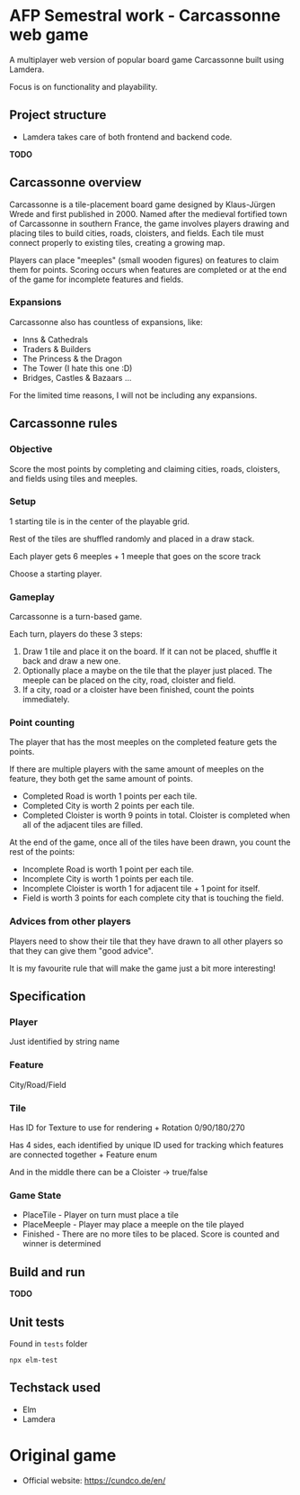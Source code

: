 # AFP Semestral work - Carcassonne web game

A multiplayer web version of popular board game Carcassonne built using Lamdera.

Focus is on functionality and playability.

## Project structure

- Lamdera takes care of both frontend and backend code.

**TODO**

## Carcassonne overview

Carcassonne is a tile-placement board game designed by Klaus-Jürgen Wrede and first published in 2000. Named after the medieval fortified town of Carcassonne in southern France, the game involves players drawing and placing tiles to build cities, roads, cloisters, and fields. Each tile must connect properly to existing tiles, creating a growing map.

Players can place "meeples" (small wooden figures) on features to claim them for points. Scoring occurs when features are completed or at the end of the game for incomplete features and fields.

### Expansions

Carcassonne also has countless of expansions, like:

- Inns & Cathedrals
- Traders & Builders
- The Princess & the Dragon
- The Tower (I hate this one :D)
- Bridges, Castles & Bazaars
...

For the limited time reasons, I will not be including any expansions.

## Carcassonne rules

### Objective

Score the most points by completing and claiming cities, roads, cloisters, and fields using tiles and meeples.

### Setup

1 starting tile is in the center of the playable grid.

Rest of the tiles are shuffled randomly and placed in a draw stack.

Each player gets 6 meeples + 1 meeple that goes on the score track

Choose a starting player.

### Gameplay

Carcassonne is a turn-based game. 

Each turn, players do these 3 steps:

1) Draw 1 tile and place it on the board. If it can not be placed, shuffle it back and draw a new one.
2) Optionally place a maybe on the tile that the player just placed. The meeple can be placed on the city, road, cloister and field.
3) If a city, road or a cloister have been finished, count the points immediately.

### Point counting

The player that has the most meeples on the completed feature gets the points.

If there are multiple players with the same amount of meeples on the feature, they both get the same amount of points.

- Completed Road is worth 1 points per each tile.
- Completed City is worth 2 points per each tile.
- Completed Cloister is worth 9 points in total. Cloister is completed when all of the adjacent tiles are filled.

At the end of the game, once all of the tiles have been drawn, you count the rest of the points:

- Incomplete Road is worth 1 point per each tile.
- Incomplete City is worth 1 points per each tile.
- Incomplete Cloister is worth 1 for adjacent tile + 1 point for itself.
- Field is worth 3 points for each complete city that is touching the field.

### Advices from other players

Players need to show their tile that they have drawn to all other players so that they can give them "good advice".

It is my favourite rule that will make the game just a bit more interesting!

## Specification

### Player

Just identified by string name

### Feature

City/Road/Field

### Tile

Has ID for Texture to use for rendering + Rotation 0/90/180/270

Has 4 sides, each identified by unique ID used for tracking which features are connected together + Feature enum

And in the middle there can be a Cloister -> true/false

### Game State

- PlaceTile - Player on turn must place a tile
- PlaceMeeple - Player may place a meeple on the tile played
- Finished - There are no more tiles to be placed. Score is counted and winner is determined

## Build and run

**TODO**

## Unit tests

Found in `tests` folder

```
npx elm-test
```

## Techstack used

- Elm
- Lamdera

# Original game 

- Official website: https://cundco.de/en/